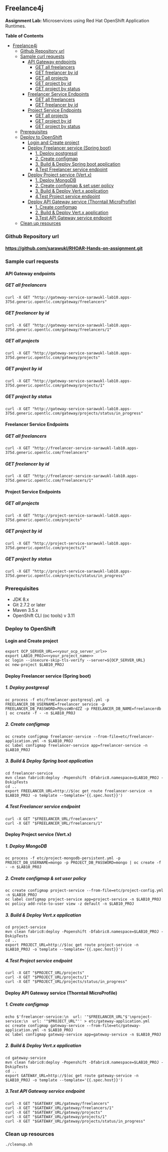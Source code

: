 

## Freelance4j

**Assignment Lab:** Microservices using Red Hat OpenShift Application Runtimes.

**Table of Contents**

- [Freelance4j](#freelance4j)
  * [Github Repository url](#github-repository-url)
  * [Sample curl requests](#sample-curl-requests)
    + [API Gateway endpoints](#api-gateway-endpoints)
      - [GET all freelancers](#get-all-freelancers)
      - [GET freelancer by id](#get-freelancer-by-id)
      - [GET all projects](#get-all-projects)
      - [GET project by id](#get-project-by-id)
      - [GET project by status](#get-project-by-status)
    + [Freelancer Service Endpoints](#freelancer-service-endpoints)
      - [GET all freelancers](#get-all-freelancers-1)
      - [GET freelancer by id](#get-freelancer-by-id-1)
    + [Project Service Endpoints](#project-service-endpoints)
      - [GET all projects](#get-all-projects-1)
      - [GET project by id](#get-project-by-id-1)
      - [GET project by status](#get-project-by-status-1)
  * [Prerequisites](#prerequisites)
  * [Deploy to OpenShift](#deploy-to-openshift)
    + [Login and Create project](#login-and-create-project)
    + [Deploy Freelancer service (Spring boot)](#deploy-freelancer-service--spring-boot-)
      - [1. Deploy postgresql](#1-deploy-postgresql)
      - [2. Create configmap](#2-create-configmap)
      - [3. Build & Deploy Spring boot application](#3-build---deploy-spring-boot-application)
      - [4.Test Freelancer service endpoint](#4test-freelancer-service-endpoint)
    + [Deploy Project service (Vert.x)](#deploy-project-service--vertx-)
      - [1. Deploy MongoDB](#1-deploy-mongodb)
      - [2. Create configmap & set user policy](#2-create-configmap---set-user-policy)
      - [3. Build & Deploy Vert.x application](#3-build---deploy-vertx-application)
      - [4.Test Project service endpoint](#4test-project-service-endpoint)
    + [Deploy API Gateway service (Thorntail MicroProfile)](#deploy-api-gateway-service--thorntail-microprofile-)
      - [1. Create configmap](#1-create-configmap)
      - [2. Build & Deploy Vert.x application](#2-build---deploy-vertx-application)
      - [3.Test API Gateway service endpoint](#3test-api-gateway-service-endpoint)
  * [Clean up resources](#clean-up-resources)

### Github Repository url
#### https://github.com/sarawukl/RHOAR-Hands-on-assignment.git

### Sample curl requests
#### API Gateway endpoints
##### GET all freelancers
```
curl -X GET "http://gateway-service-sarawukl-lab10.apps-375d.generic.opentlc.com/gateway/freelancers"
```
##### GET freelancer by id
```
curl -X GET "http://gateway-service-sarawukl-lab10.apps-375d.generic.opentlc.com/gateway/freelancers/1"
```
##### GET all projects
```
curl -X GET "http://gateway-service-sarawukl-lab10.apps-375d.generic.opentlc.com/gateway/projects"
```
##### GET project by id
```
curl -X GET "http://gateway-service-sarawukl-lab10.apps-375d.generic.opentlc.com/gateway/projects/1"
```
##### GET project by status
```
curl -X GET "http://gateway-service-sarawukl-lab10.apps-375d.generic.opentlc.com/gateway/projects/status/in_progress"
```
#### Freelancer Service Endpoints
##### GET all freelancers
```
curl -X GET "http://freelancer-service-sarawukl-lab10.apps-375d.generic.opentlc.com/freelancers"
```
##### GET freelancer by id
```
curl -X GET "http://freelancer-service-sarawukl-lab10.apps-375d.generic.opentlc.com/freelancers/1"
```
#### Project Service Endpoints
##### GET all projects
```
curl -X GET "http://project-service-sarawukl-lab10.apps-375d.generic.opentlc.com/projects"
```
##### GET project by id
```
curl -X GET "http://project-service-sarawukl-lab10.apps-375d.generic.opentlc.com/projects/1"
```
##### GET project by status
```
curl -X GET "http://project-service-sarawukl-lab10.apps-375d.generic.opentlc.com/projects/status/in_progress"
```

### Prerequisites
- JDK 8.x
- Git 2.7.2 or later
- Maven 3.5.x
- OpenShift CLI (oc tools) v 3.11

### Deploy to OpenShift
#### Login and Create project
```
export OCP_SERVER_URL=<<your_ocp_server_url>>
export LAB10_PROJ=<<your_project_name>>
oc login --insecure-skip-tls-verify --server=${OCP_SERVER_URL}
oc new-project $LAB10_PROJ
```

#### Deploy Freelancer service (Spring boot)
##### 1. Deploy postgresql
```
oc process -f etc/freelancer-postgresql.yml -p FREELANCER_DB_USERNAME=freelancer_service -p FREELANCER_DB_PASSWORD=P@sssW0rdZZ -p FREELANCER_DB_NAME=freelancerdb | oc create -f - -n $LAB10_PROJ
```
##### 2. Create configmap
```
oc create configmap freelancer-service --from-file=etc/freelancer-application.yml -n $LAB10_PROJ
oc label configmap freelancer-service app=freelancer-service -n $LAB10_PROJ
```
##### 3. Build & Deploy Spring boot application
```
cd freelancer-service
mvn clean fabric8:deploy -Popenshift -Dfabric8.namespace=$LAB10_PROJ -DskipTests
cd ..
export FREELANCER_URL=http://$(oc get route freelancer-service -n $LAB10_PROJ -o template --template='{{.spec.host}}')
```
##### 4.Test Freelancer service endpoint
```
curl -X GET "$FREELANCER_URL/freelancers"
curl -X GET "$FREELANCER_URL/freelancers/1"
```

#### Deploy Project service (Vert.x)
##### 1. Deploy MongoDB
```
oc process -f etc/project-mongodb-persistent.yml -p PROJECT_DB_USERNAME=mongo -p PROJECT_DB_PASSWORD=mongo | oc create -f - -n $LAB10_PROJ
```
##### 2. Create configmap & set user policy
```
oc create configmap project-service --from-file=etc/project-config.yml -n $LAB10_PROJ
oc label configmap project-service app=project-service -n $LAB10_PROJ
oc policy add-role-to-user view -z default -n $LAB10_PROJ
```
##### 3. Build & Deploy Vert.x application
```
cd project-service
mvn clean fabric8:deploy -Popenshift -Dfabric8.namespace=$LAB10_PROJ -DskipTests
cd ..
export PROJECT_URL=http://$(oc get route project-service -n $LAB10_PROJ -o template --template='{{.spec.host}}')
```
##### 4.Test Project service endpoint
```
curl -X GET "$PROJECT_URL/projects"
curl -X GET "$PROJECT_URL/projects/1"
curl -X GET "$PROJECT_URL/projects/status/in_progress"
```

#### Deploy API Gateway service (Thorntail MicroProfile)
##### 1. Create configmap
```
echo $'freelancer-service:\n  url: '"$FREELANCER_URL"$'\nproject-service:\n  url: '"$PROJECT_URL"'' > etc/gateway-application.yml
oc create configmap gateway-service --from-file=etc/gateway-application.yml -n $LAB10_PROJ
oc label configmap gateway-service app=gateway-service -n $LAB10_PROJ
```
##### 2. Build & Deploy Vert.x application
```
cd gateway-service
mvn clean fabric8:deploy -Popenshift -Dfabric8.namespace=$LAB10_PROJ -DskipTests
cd ..
export GATEWAY_URL=http://$(oc get route gateway-service -n $LAB10_PROJ -o template --template='{{.spec.host}}')
```
##### 3.Test API Gateway service endpoint
```
curl -X GET "$GATEWAY_URL/gateway/freelancers"
curl -X GET "$GATEWAY_URL/gateway/freelancers/1"
curl -X GET "$GATEWAY_URL/gateway/projects"
curl -X GET "$GATEWAY_URL/gateway/projects/1"
curl -X GET "$GATEWAY_URL/gateway/projects/status/in_progress"
```

###  Clean up resources
```
./cleanup.sh
```
